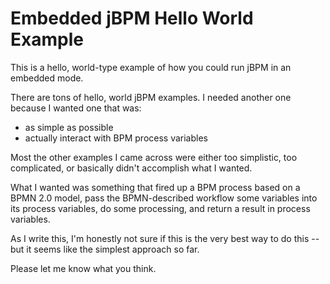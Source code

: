 Embedded jBPM Hello World Example
==============

This is a hello, world-type example of how you could run jBPM in an embedded mode.

There are tons of hello, world jBPM examples. I needed another one because I wanted one that was:
* as simple as possible
* actually interact with BPM process variables

Most the other examples I came across were either too simplistic, too complicated, or basically didn't accomplish what I wanted.

What I wanted was something that fired up a BPM process based on a BPMN 2.0 model, pass the BPMN-described workflow some variables into its process variables, do some processing, and return a result in process variables.

As I write this, I'm honestly not sure if this is the very best way to do this -- but it seems like the simplest approach so far.

Please let me know what you think.

